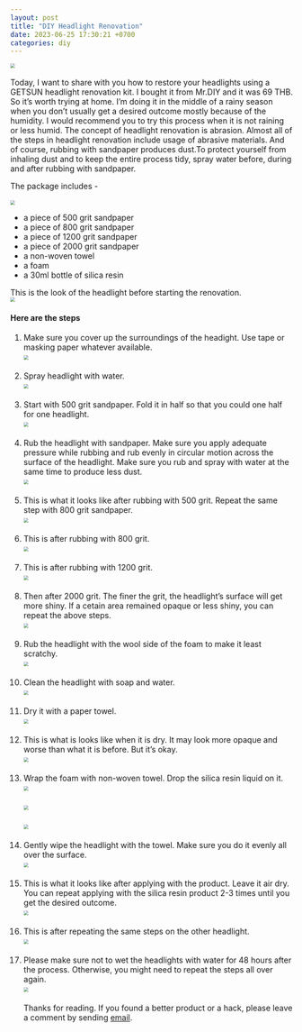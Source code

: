 ```yaml
---
layout: post
title: "DIY Headlight Renovation"
date: 2023-06-25 17:30:21 +0700
categories: diy
---
```

<img src ="../../../../assets/images/featured_image.png" style="zoom:50%" /><br /><br />
Today, I want to share with you how to restore your headlights using a GETSUN headlight renovation kit. I bought it from Mr.DIY and it was 69 THB. So it’s worth trying at home.
I’m doing it in the middle of a rainy season when you don’t usually get a desired outcome mostly because of the humidity. I would recommend you to try this process when it is not raining or less humid.
The concept of headlight renovation is abrasion. Almost all of the steps in headlight renovation include usage of abrasive materials. And of course, rubbing with sandpaper produces dust.To protect yourself from inhaling dust and to keep the entire process tidy, spray water before, during and after rubbing with sandpaper.

The package includes -<br/><br />
<img src="../../../../assets/images/getsun_package.png" style="zoom:50%;"/>
* a piece of 500 grit sandpaper
* a piece of 800 grit sandpaper
* a piece of 1200 grit sandpaper
* a piece of 2000 grit sandpaper
* a non-woven towel
* a foam
* a 30ml bottle of silica resin

This is the look of the headlight before starting the renovation.<br />
<img src="../../../../assets/images/before_renovation.png" style="zoom:50%;" />
#### Here are the steps
1. Make sure you cover up the surroundings of the headight. Use tape or masking paper whatever available.<br />
<img src="../../../../assets/images/tape_cover.png" style="zoom:50%;" /><br /><br />
2. Spray headlight with water.<br />
<img src="../../../../assets/images/initial_spray.png" style="zoom:50%;" /><br /><br />
3. Start with 500 grit sandpaper. Fold it in half so that you could one half for one headlight.<br />
<img src="../../../../assets/images/sand_paper.png" style="zoom:50%;" /><br /><br />
4. Rub the headlight with sandpaper. Make sure you apply adequate pressure while rubbing and rub evenly in circular motion across the surface of the headlight. Make sure you rub and spray with water at the same time to produce less dust.<br />
<img src="../../../../assets/images/initial_rub.png" style="zoom:50%;" /><br /><br />
5. This is what it looks like after rubbing with 500 grit. Repeat the same step with 800 grit sandpaper.<br />
<img src="../../../../assets/images/rub_1.png" style="zoom:50%;" /><br /><br />
6. This is after rubbing with 800 grit.<br />
<img src="../../../../assets/images/rub_2.png" style="zoom:50%;" /><br /><br />
7. This is after rubbing with 1200 grit.<br />
<img src="../../../../assets/images/rub_3.png" style="zoom:50%;" /><br /><br />
8. Then after 2000 grit. The finer the grit, the headlight’s surface will get more shiny. If a cetain area remained opaque or less shiny, you can repeat the above steps.<br />
<img src="../../../../assets/images/rub_4.png" style="zoom:50%;" /><br /><br />
9. Rub the headlight with the wool side of the foam to make it least scratchy.<br />
<img src="../../../../assets/images/rub_foam.png" style="zoom:50%;" /><br /><br />
10. Clean the headlight with soap and water.<br />
<img src="../../../../assets/images/soap_clean.png" style="zoom:50%;" /><br /><br />
11. Dry it with a paper towel.<br />
<img src="../../../../assets/images/towel_dry.png" style="zoom:50%;" /><br /><br />
12. This is what is looks like when it is dry. It may look more opaque and worse than what it is before. But it’s okay.<br />
<img src="../../../../assets/images/air_dry.png" style="zoom:50%;" /><br /><br />
13. Wrap the foam with non-woven towel. Drop the silica resin liquid on it.<br />
<img src="../../../../assets/images/place_foam.png" style="zoom:50%;" /><br /><br />
<img src="../../../../assets/images/wrap_foam.png" style="zoom:50%;" /><br /><br />
<img src="../../../../assets/images/drop_product.png" style="zoom:50%;" /><br /><br />
14. Gently wipe the headlight with the towel. Make sure you do it evenly all over the surface.<br />
<img src="../../../../assets/images/wipe_product.png" style="zoom:50%;" /><br /><br />
15. This is what it looks like after applying with the product. Leave it air dry. You can repeat applying with the silica resin product 2-3 times until you get the desired outcome.<br />
<img src="../../../../assets/images/after.png" style="zoom:50%;" /><br /><br />
16. This is after repeating the same steps on the other headlight.<br />
<img src="../../../../assets/images/after_other.png" style="zoom:50%;" /><br /><br />
17. Please make sure not to wet the headlights with water for 48 hours after the process. Otherwise, you might need to repeat the steps all over again.<br />
<img src="../../../../assets/images/featured_image.png" style="zoom:50%;" /><br /><br />
Thanks for reading. If you found a better product or a hack, please leave a comment by sending [email](mailto:yethihahtwe319@gmail.com). 
